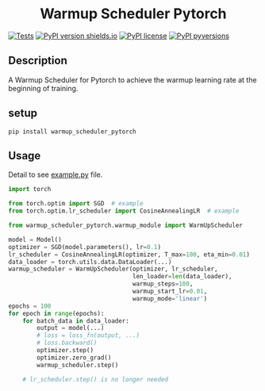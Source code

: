 # <center>Warmup Scheduler Pytorch</center>

[![Tests](https://github.com/LEFTeyex/warmup/actions/workflows/tests.yml/badge.svg)](https://github.com/LEFTeyex/warmup/actions/workflows/tests.yml)
[![PyPI version shields.io](https://img.shields.io/pypi/v/warmup-scheduler-pytorch.svg)](https://pypi.org/project/warmup-scheduler-pytorch/)
[![PyPI license](https://img.shields.io/pypi/l/warmup-scheduler-pytorch.svg)](https://pypi.org/project/warmup-scheduler-pytorch/)
[![PyPI pyversions](https://img.shields.io/pypi/pyversions/warmup-scheduler-pytorch.svg)](https://pypi.python.org/pypi/warmup-scheduler-pytorch/)

## Description

A Warmup Scheduler for Pytorch to achieve the warmup learning rate at the beginning of training.

## setup

```
pip install warmup_scheduler_pytorch
```

## Usage

Detail to see [example.py](example.py) file.

```python
import torch

from torch.optim import SGD  # example
from torch.optim.lr_scheduler import CosineAnnealingLR  # example

from warmup_scheduler_pytorch.warmup_module import WarmUpScheduler

model = Model()
optimizer = SGD(model.parameters(), lr=0.1)
lr_scheduler = CosineAnnealingLR(optimizer, T_max=100, eta_min=0.01)
data_loader = torch.utils.data.DataLoader(...)
warmup_scheduler = WarmUpScheduler(optimizer, lr_scheduler,
                                   len_loader=len(data_loader),
                                   warmup_steps=100,
                                   warmup_start_lr=0.01,
                                   warmup_mode='linear')
epochs = 100
for epoch in range(epochs):
    for batch_data in data_loader:
        output = model(...)
        # loss = loss_fn(output, ...)
        # loss.backward()
        optimizer.step()
        optimizer.zero_grad()
        warmup_scheduler.step()

    # lr_scheduler.step() is no longer needed
```